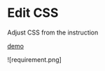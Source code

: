 # Edit CSS

Adjust CSS from the instruction

[demo](https://jbaek7023.github.io/EditCSS/)

![requirement.png]
